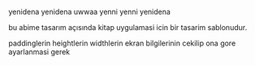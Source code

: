 yenidena yenidena uwwaa yenni yenni yenidena

bu abime tasarım açısında kitap uygulamasi icin bir tasarim sablonudur.

paddinglerin heightlerin widthlerin ekran bilgilerinin cekilip ona gore ayarlanmasi gerek